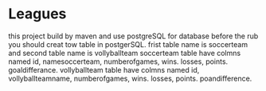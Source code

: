 # Leagues
this project build by maven and use postgreSQL for database
before the rub you should creat tow table in postgerSQL. frist table name is soccerteam and second table name is vollyballteam
soccerteam table have colmns named id, namesoccerteam, numberofgames, wins. losses, points. goaldifferance.
vollyballteam table have colmns named id, vollyballteamname, numberofgames, wins. losses, points. poandifference.
